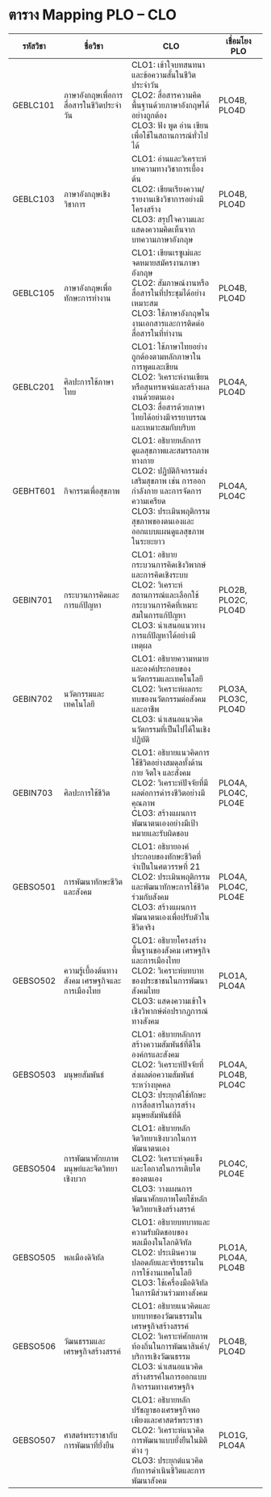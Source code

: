 # ตาราง Mapping PLO – CLO

| รหัสวิชา   | ชื่อวิชา                              | CLO                                                                                                                                             | เชื่อมโยง PLO     |
|------------|----------------------------------------|--------------------------------------------------------------------------------------------------------------------------------------------------|-------------------|
| GEBLC101   | ภาษาอังกฤษเพื่อการสื่อสารในชีวิตประจำวัน | CLO1: เข้าใจบทสนทนาและข้อความสั้นในชีวิตประจำวัน<br>CLO2: สื่อสารความคิดพื้นฐานด้วยภาษาอังกฤษได้อย่างถูกต้อง<br>CLO3: ฟัง พูด อ่าน เขียนเพื่อใช้ในสถานการณ์ทั่วไปได้ | PLO4B, PLO4D      |
| GEBLC103   | ภาษาอังกฤษเชิงวิชาการ                   | CLO1: อ่านและวิเคราะห์บทความทางวิชาการเบื้องต้น<br>CLO2: เขียนเรียงความ/รายงานเชิงวิชาการอย่างมีโครงสร้าง<br>CLO3: สรุปใจความและแสดงความคิดเห็นจากบทความภาษาอังกฤษ | PLO4B, PLO4D      |
| GEBLC105   | ภาษาอังกฤษเพื่อทักษะการทำงาน              | CLO1: เขียนเรซูเม่และจดหมายสมัครงานภาษาอังกฤษ<br>CLO2: สัมภาษณ์งานหรือสื่อสารในที่ประชุมได้อย่างเหมาะสม<br>CLO3: ใช้ภาษาอังกฤษในงานเอกสารและการติดต่อสื่อสารในที่ทำงาน | PLO4B, PLO4D      |
| GEBLC201   | ศิลปะการใช้ภาษาไทย                        | CLO1: ใช้ภาษาไทยอย่างถูกต้องตามหลักภาษาในการพูดและเขียน<br>CLO2: วิเคราะห์งานเขียนหรือสุนทรพจน์และสร้างผลงานด้วยตนเอง<br>CLO3: สื่อสารด้วยภาษาไทยได้อย่างมีจรรยาบรรณและเหมาะสมกับบริบท | PLO4A, PLO4D      |
| GEBHT601   | กิจกรรมเพื่อสุขภาพ                        | CLO1: อธิบายหลักการดูแลสุขภาพและสมรรถภาพทางกาย<br>CLO2: ปฏิบัติกิจกรรมส่งเสริมสุขภาพ เช่น การออกกำลังกาย และการจัดการความเครียด<br>CLO3: ประเมินพฤติกรรมสุขภาพของตนเองและออกแบบแผนดูแลสุขภาพในระยะยาว | PLO4A, PLO4C      |
| GEBIN701   | กระบวนการคิดและการแก้ปัญหา                | CLO1: อธิบายกระบวนการคิดเชิงวิพากษ์และการคิดเชิงระบบ<br>CLO2: วิเคราะห์สถานการณ์และเลือกใช้กระบวนการคิดที่เหมาะสมในการแก้ปัญหา<br>CLO3: นำเสนอแนวทางการแก้ปัญหาได้อย่างมีเหตุผล | PLO2B, PLO2C, PLO4D     |
| GEBIN702   | นวัตกรรมและเทคโนโลยี                      | CLO1: อธิบายความหมายและองค์ประกอบของนวัตกรรมและเทคโนโลยี<br>CLO2: วิเคราะห์ผลกระทบของนวัตกรรมต่อสังคมและอาชีพ<br>CLO3: นำเสนอแนวคิดนวัตกรรมที่เป็นไปได้ในเชิงปฏิบัติ | PLO3A, PLO3C, PLO4D     |
| GEBIN703   | ศิลปะการใช้ชีวิต                           | CLO1: อธิบายแนวคิดการใช้ชีวิตอย่างสมดุลทั้งด้านกาย จิตใจ และสังคม<br>CLO2: วิเคราะห์ปัจจัยที่มีผลต่อการดำรงชีวิตอย่างมีคุณภาพ<br>CLO3: สร้างแผนการพัฒนาตนเองอย่างมีเป้าหมายและรับผิดชอบ | PLO4A, PLO4C, PLO4E     |
| GEBSO501   | การพัฒนาทักษะชีวิตและสังคม                 | CLO1: อธิบายองค์ประกอบของทักษะชีวิตที่จำเป็นในศตวรรษที่ 21<br>CLO2: ประเมินพฤติกรรมและพัฒนาทักษะการใช้ชีวิตร่วมกับสังคม<br>CLO3: สร้างแผนการพัฒนาตนเองเพื่อปรับตัวในชีวิตจริง | PLO4A, PLO4C, PLO4E     |
| GEBSO502   | ความรู้เบื้องต้นทางสังคม เศรษฐกิจและการเมืองไทย | CLO1: อธิบายโครงสร้างพื้นฐานของสังคม เศรษฐกิจ และการเมืองไทย<br>CLO2: วิเคราะห์บทบาทของประชาชนในการพัฒนาสังคมไทย<br>CLO3: แสดงความเข้าใจเชิงวิพากษ์ต่อปรากฏการณ์ทางสังคม | PLO1A, PLO4A            |
| GEBSO503   | มนุษยสัมพันธ์                              | CLO1: อธิบายหลักการสร้างความสัมพันธ์ที่ดีในองค์กรและสังคม<br>CLO2: วิเคราะห์ปัจจัยที่ส่งผลต่อความสัมพันธ์ระหว่างบุคคล<br>CLO3: ประยุกต์ใช้ทักษะการสื่อสารในการสร้างมนุษยสัมพันธ์ที่ดี | PLO4A, PLO4B, PLO4C |
| GEBSO504   | การพัฒนาศักยภาพมนุษย์และจิตวิทยาเชิงบวก     | CLO1: อธิบายหลักจิตวิทยาเชิงบวกในการพัฒนาตนเอง<br>CLO2: วิเคราะห์จุดแข็งและโอกาสในการเติบโตของตนเอง<br>CLO3: วางแผนการพัฒนาศักยภาพโดยใช้หลักจิตวิทยาเชิงสร้างสรรค์ | PLO4C, PLO4E         |
| GEBSO505   | พลเมืองดิจิทัล                              | CLO1: อธิบายบทบาทและความรับผิดชอบของพลเมืองในโลกดิจิทัล<br>CLO2: ประเมินความปลอดภัยและจริยธรรมในการใช้งานเทคโนโลยี<br>CLO3: ใช้เครื่องมือดิจิทัลในการมีส่วนร่วมทางสังคม | PLO1A, PLO4A, PLO4B |
| GEBSO506   | วัฒนธรรมและเศรษฐกิจสร้างสรรค์                | CLO1: อธิบายแนวคิดและบทบาทของวัฒนธรรมในเศรษฐกิจสร้างสรรค์<br>CLO2: วิเคราะห์ศักยภาพท้องถิ่นในการพัฒนาสินค้า/บริการเชิงวัฒนธรรม<br>CLO3: นำเสนอแนวคิดสร้างสรรค์ในการออกแบบกิจกรรมทางเศรษฐกิจ | PLO4B, PLO4D         |
| GEBSO507   | ศาสตร์พระราชากับการพัฒนาที่ยั่งยืน           | CLO1: อธิบายหลักปรัชญาของเศรษฐกิจพอเพียงและศาสตร์พระราชา<br>CLO2: วิเคราะห์แนวคิดการพัฒนาแบบยั่งยืนในมิติต่าง ๆ<br>CLO3: ประยุกต์แนวคิดกับการดำเนินชีวิตและการพัฒนาสังคม | PLO1G, PLO4A         |
